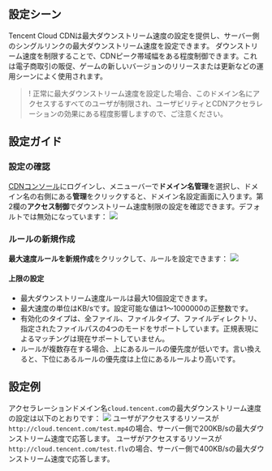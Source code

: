 

## 設定シーン

Tencent Cloud CDNは最大ダウンストリーム速度の設定を提供し、サーバー側のシングルリンクの最大ダウンストリーム速度を設定できます。
ダウンストリーム速度を制限することで、CDNピーク帯域幅をある程度制御できます。これは電子商取引の販促、ゲームの新しいバージョンのリリースまたは更新などの運用シーンによく使用されます。

>! 正常に最大ダウンストリーム速度を設定した場合、このドメイン名にアクセスするすべてのユーザが制限され、ユーザビリティとCDNアクセラレーションの効果にある程度影響しますので、ご注意ください。

## 設定ガイド


### 設定の確認

[CDNコンソール](https://console.cloud.tencent.com/cdn)にログインし、メニューバーで**ドメイン名管理**を選択し、ドメイン名の右側にある**管理**をクリックすると、ドメイン名設定画面に入ります。第2欄の**アクセス制御**でダウンストリーム速度制限の設定を確認できます。デフォルトでは無効になっています：
![](https://main.qcloudimg.com/raw/c9ea85be753b60096b8088b048ac626a.png)

### ルールの新規作成
**最大速度ルールを新規作成**をクリックして、ルールを設定できます：
![](https://main.qcloudimg.com/raw/02e033c829da553acc5eeb9bca864528.png)

#### 上限の設定

- 最大ダウンストリーム速度ルールは最大10個設定できます。
- 最大速度の単位はKB/sです。設定可能な値は1～1000000の正整数です。
- 有効化のタイプは、全ファイル、ファイルタイプ、ファイルディレクトリ、指定されたファイルパスの4つのモードをサポートしています。正規表現によるマッチングは現在サポートしていません。
- ルールが複数存在する場合、上にあるルールの優先度が低いです。言い換えると、下位にあるルールの優先度は上位にあるルールより高いです。


## 設定例

アクセラレーションドメイン名`cloud.tencent.com`の最大ダウンストリーム速度の設定は以下のとおりです：
![](https://qcloudimg.tencent-cloud.cn/raw/814d50bbc8ca84e86bb5ac8c36dffc15.png)
ユーザがアクセスするリソースが`http://cloud.tencent.com/test.mp4`の場合、サーバー側で200KB/sの最大ダウンストリーム速度で応答します。
ユーザがアクセスするリソースが`http://cloud.tencent.com/test.flv`の場合、サーバー側で400KB/sの最大ダウンストリーム速度で応答します。
